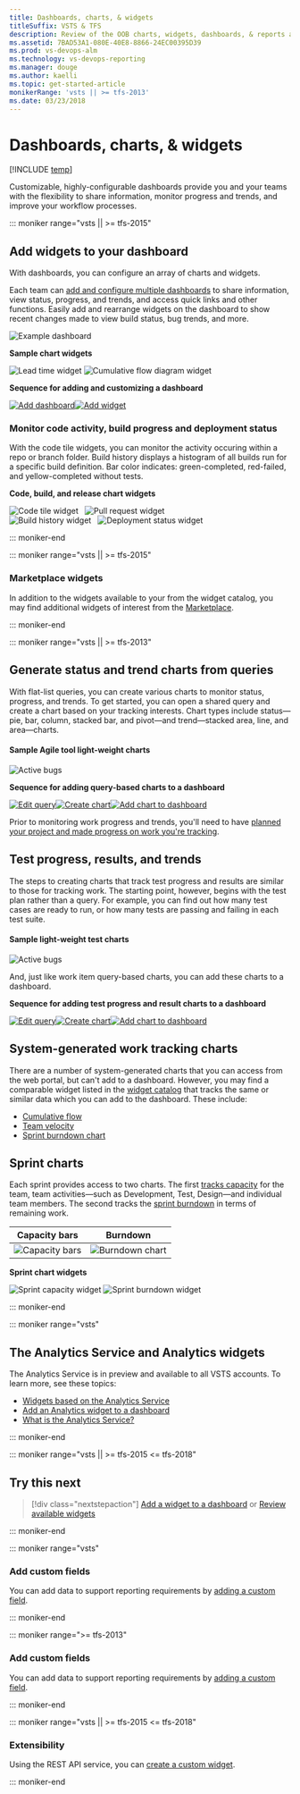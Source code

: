```yaml
---
title: Dashboards, charts, & widgets
titleSuffix: VSTS & TFS  
description: Review of the OOB charts, widgets, dashboards, & reports available to monitor status and trends in VSTS & Team Foundation Server (TFS)  
ms.assetid: 7BAD53A1-080E-40E8-8866-24EC00395D39
ms.prod: vs-devops-alm
ms.technology: vs-devops-reporting
ms.manager: douge
ms.author: kaelli
ms.topic: get-started-article
monikerRange: 'vsts || >= tfs-2013'
ms.date: 03/23/2018
---
```


# Dashboards, charts, & widgets    

[!INCLUDE [temp](../_shared/vsts-tfs-header-17-15.md)] 

Customizable, highly-configurable dashboards provide you and your teams with the flexibility to share information, monitor progress and trends, and improve your workflow processes. 

::: moniker range="vsts || >= tfs-2015"

## Add widgets to your dashboard   

With dashboards, you can configure an array of charts and widgets. 

Each team can [add and configure multiple dashboards](dashboards.md) to share information, view status, progress, and trends, and access quick links and other functions. Easily add and rearrange widgets on the dashboard to show recent changes made to view build status, bug trends, and more. 

![Example dashboard](_img/dashboard-view-with-widgets.png)


**Sample chart widgets**  

![Lead time widget](_img/lead-time-control-chart.png) ![Cumulative flow diagram widget](_img/cfd-exampe-rolling-30-days.png)   

**Sequence for adding and customizing a dashboard**

[![Add dashboard](_img/gs-add-dashboard.png)](dashboards.md)[![Add widget](_img/gs-add-widget.png)](add-widget-to-dashboard.md) 



### Monitor code activity, build progress and deployment status

With the code tile widgets, you can monitor the activity occuring within a repo or branch folder. Build history displays a histogram of all builds run for a specific build definition. Bar color indicates: green-completed, red-failed, and yellow-completed without tests. 

**Code, build, and release chart widgets**  

![Code tile widget](_img/widget-code-tile.png)&nbsp;&nbsp;&nbsp;![Pull request widget](_img/widget-catalog-pull-request.png)  
![Build history widget](_img/widget-build-history-chart.png)&nbsp;&nbsp;&nbsp;![Deployment status widget](_img/widget-deployment-status.png)    

::: moniker-end

::: moniker range="vsts || >= tfs-2015"

### Marketplace widgets

In addition to the widgets available to your from the widget catalog, you may find additional widgets of interest from the [Marketplace](https://marketplace.visualstudio.com/search?term=webpage%20widget&target=VSTS&sortBy=Relevance).  

::: moniker-end

::: moniker range="vsts || >= tfs-2013"

<a id="monitor-progress">  </a>
## Generate status and trend charts from queries  

With flat-list queries, you can create various charts to monitor status, progress, and trends. To get started, you can open a shared query and create a chart based on your tracking interests. Chart types include status&mdash;pie, bar, column, stacked bar, and pivot&mdash;and trend&mdash;stacked area, line, and area&mdash;charts.   


#### Sample Agile tool light-weight charts   

![Active bugs](_img/gs-monitor-charts-active-bugs.png)   

**Sequence for adding query-based charts to a dashboard**   

[![Edit query](_img/gs-chart-query.png)](../../work/track/using-queries.md)[![Create chart](_img/gs-chart-create.png)](charts.md)[![Add chart to dashboard](_img/gs-chart-add-dashboard.png)](add-charts-to-dashboard.md#add-charts)   


Prior to monitoring work progress and trends, you'll need to have [planned your project and made progress on work you're tracking](../../work/backlogs/create-your-backlog.md). 


## Test progress, results, and trends  

The steps to creating charts that track test progress and results are similar to those for tracking work. The starting point, however, begins with the test plan rather than a query. For example, you can find out how many test cases are ready to run, or how many tests are passing and failing in each test suite. 

#### Sample light-weight test charts   

![Active bugs](_img/gs-monitor-test-charts.png)

And, just like work item query-based charts, you can add these charts to a dashboard.  

**Sequence for adding test progress and result charts to a dashboard**  

[![Edit query](_img/gs-chart-test-type.png)](../../manual-test/getting-started/track-test-status.md)[![Create chart](_img/gs-chart-create.png)](charts.md)[![Add chart to dashboard](_img/gs-chart-add-dashboard.png)](add-charts-to-dashboard.md#add-charts)



## System-generated work tracking charts 

There are a number of system-generated charts that you can access from the web portal, but can't add to a dashboard. However, you may find a comparable widget listed in the [widget catalog](widget-catalog.md) that tracks the same or similar data which you can add to the dashboard. These include: 


- [Cumulative flow](cumulative-flow.md)
- [Team velocity](team-velocity.md)
- [Sprint burndown chart](../../work/scrum/sprint-burndown.md)  


## Sprint charts     

Each sprint provides access to two charts. The first [tracks capacity](../../work/scrum/define-sprints.md) for the team, team activities&mdash;such as Development, Test, Design&mdash;and individual team members. The second tracks the [sprint burndown](../../work/scrum/sprint-burndown.md) in terms of remaining work. 

| Capacity bars | Burndown  |
|-------| ----- |
|![Capacity bars](../../work/scrum/_img/ALM_DS_CapacityBars_S.png) | ![Burndown chart](../../work/scrum/_img/ALM_DS_SprntBD_Chrt_S.png)  |


**Sprint chart widgets**  

 ![Sprint capacity widget](_img/widget-sprint-capacity.png)  ![Sprint burndown widget](_img/widget-sprint-burndown.png)   


::: moniker-end

::: moniker range="vsts"
 
## The Analytics Service and Analytics widgets
The Analytics Service is in preview and available to all VSTS accounts. To learn more, see these topics: 
- [Widgets based on the Analytics Service](../analytics/analytics-widgets-vsts.md)
- [Add an Analytics widget to a dashboard](../analytics/enable-analytics-velocity.md)
- [What is the Analytics Service?](../analytics/what-is-analytics.md)

::: moniker-end


::: moniker range="vsts || >= tfs-2015 <= tfs-2018"

## Try this next

> [!div class="nextstepaction"]
> [Add a widget to a dashboard](widget-catalog.md) 
> or
> [Review available widgets](widget-catalog.md) 

::: moniker-end

::: moniker range="vsts"
### Add custom fields
  
You can add data to support reporting requirements by [adding a custom field](../../work/customize/process/customize-process-field.md).   

::: moniker-end

::: moniker range=">= tfs-2013"

### Add custom fields
  
You can add data to support reporting requirements by [adding a custom field](../../work/customize/add-modify-field.md).  

::: moniker-end

::: moniker range="vsts || >= tfs-2015 <= tfs-2018"
### Extensibility 

Using the REST API service, you can [create a custom widget](../../extend/develop/add-dashboard-widget.md). 
 
::: moniker-end


<!---
*   Incorporate data from other resources to an Excel report using PowerPivot.
    PowerPivot for Excel 2010 is a data analysis add-in for Microsoft Excel 2010. By using this add-in, you can generate reports that combine data from other data stores or databases with data from Team Foundation Server. For more information, see [Microsoft PowerPivot](https://msdn.microsoft.com/library/gg399131.aspx). 

*   Create an adapter to add new data types to the data warehouse (TFS).
    An adapter is a managed assembly that implements [IWarehouseAdapter](http://msdn.microsoft.com/library/microsoft.teamfoundation.adapter.iwarehouseadapter.aspx). An adapter uses the warehouse object model to interact with the TFS data warehouse. When an adapter adds data fields to the warehouse, it programmatically extends the schema that defines data that is moved to the warehouse. For more information, see [Data Warehouse Extensibility](http://msdn.microsoft.com/library/bb130342.aspx) and [How to: Create an Adapter](http://msdn.microsoft.com/library/bb286956.aspx). 

--> 

<!---
<a id="shared-queries">  </a>
#### Predefined shared queries   

| Area| Agile | Scrum | CMMI | 
|-------|-------| ----- | ---- |   
|Project | Product Backlog<br/>Product Planning | Product Backlog | Customer Requirements<br/>Open Requirements<br/>Product Requirements <br/> |  
|Sprint | Iteration Backlog<br/> | Sprint Backlog<br/>Unfinished Work<br/>Work in Progress | none defined <sup>1</sup> |  
|Bug | Active Bugs<br/>Bug Triage<br/>Resolved Bugs | none defined <sup>2</sup>| Active Bugs<br/>Resolved Bugs |  
|Test | Open Test Cases<br/>User Stories without Test Cases | Test Cases | Open Test Cases<br/>Test Tasks |  

1. Create sprint-specific queries by adding a filter clause ```Iteration Path=@CurrentIteration``` to an existing project status query.    
2. The Scrum process treats bugs the same as product backlog items, so no bug-specific queries are predefined. To monitor bugs, add a filter clause with ```Work Item Type=Bug```.   



-->

[excel-adhoc-query-report]: ../excel/create-status-and-trend-excel-reports.md
[add-a-team]: ../../work/scale/multiple-teams.md
[team-assets]: ../../work/scale/manage-team-assets.md
[add-team-members]: ../../work/scale/multiple-teams.md#add-team-members
[add-team-admin]: ../../work/scale/add-team-administrator.md
   

